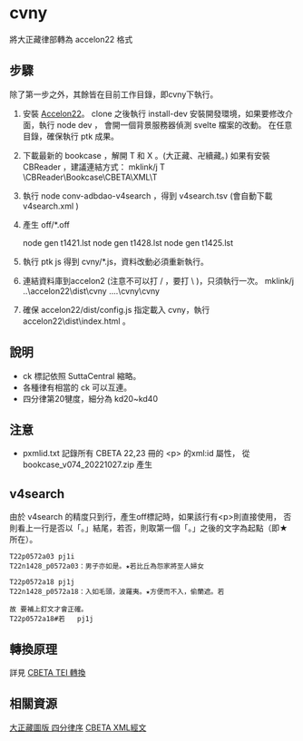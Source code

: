 # cvny
將大正藏律部轉為 accelon22 格式

## 步驟 
除了第一步之外，其餘皆在目前工作目錄，即cvny下執行。
1) 安裝 [Accelon22](https://github.com/accelon/accelon22)。
    clone 之後執行 install-dev 安裝開發環境，如果要修改介面，執行 node dev ，
    會開一個背景服務器偵測 svelte 檔案的改動。
    在任意目錄，確保執行 ptk 成果。
2) 下載最新的 bookcase ，解開 T 和 X 。(大正藏、卍續藏。)
    如果有安裝 CBReader ，建議連結方式：
    mklink/j T \CBReader\Bookcase\CBETA\XML\T

3) 執行 node conv-adbdao-v4search ，得到 v4search.tsv (會自動下載 v4search.xml )
4) 產生 off/*.off

    node gen t1421.lst 
    node gen t1428.lst 
    node gen t1425.lst 

5) 執行 ptk js 得到 cvny/*.js，資料改動必須重新執行。

6) 連結資料庫到accelon2 (注意不可以打 / ，要打 \ )，只須執行一次。
    mklink/j  ..\accelon22\dist\cvny ..\..\cvny\cvny 

7) 確保 accelon22/dist/config.js 指定載入 cvny，執行 accelon22\dist\index.html 。

## 說明
* ck 標記依照 SuttaCentral 縮略。
* 各種律有相當的 ck 可以互連。
* 四分律第20犍度，細分為 kd20~kd40

## 注意

* pxmlid.txt 記錄所有 CBETA 22,23 冊的 \<p> 的xml:id 屬性，
  從 bookcase_v074_20221027.zip 產生

## v4search

由於 v4search 的精度只到行，產生off標記時，如果該行有\<p>則直接使用，
否則看上一行是否以「。」結尾，若否，則取第一個「。」之後的文字為起點（即★所在）。

    T22p0572a03	pj1i  
    T22n1428_p0572a03：男子亦如是。★若比丘為怨家將至人婦女

    T22p0572a18	pj1j
    T22n1428_p0572a18：入如毛頭，波羅夷。★方便而不入，偷蘭遮。若

    故 要補上釘文才會正確。
    T22p0572a18#若	pj1j


## 轉換原理
詳見 [CBETA TEI 轉換](https://github.com/accelon/ptk/blob/main/cbetatei.md)



## 相關資源
[大正藏圖版 四分律序](https://dia.dila.edu.tw/uv3/index.html?id=Tv22p0567)
[CBETA XML經文](https://www.cbeta.org/download/cbreader.htm) 


